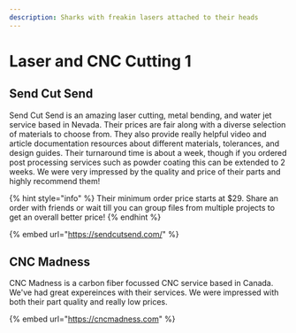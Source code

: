 ```yaml
---
description: Sharks with freakin lasers attached to their heads
---
```


# Laser and CNC Cutting 1

## Send Cut Send

Send Cut Send is an amazing laser cutting, metal bending, and water jet service based in Nevada. Their prices are fair along with a diverse selection of materials to choose from. They also provide really helpful video and article documentation resources about different materials, tolerances, and design guides. Their turnaround time is about a week, though if you ordered post processing services such as powder coating this can be extended to 2 weeks. We were very impressed by the quality and price of their parts and highly recommend them!&#x20;

{% hint style="info" %}
Their minimum order price starts at $29. Share an order with friends or wait till you can group files from multiple projects to get an overall better price!
{% endhint %}

{% embed url="https://sendcutsend.com/" %}

## CNC Madness

CNC Madness is a carbon fiber focussed CNC service based in Canada. We've had great expereinces with their services. We were impressed with both their part quality and really low prices.&#x20;

{% embed url="https://cncmadness.com" %}
